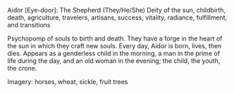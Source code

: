 Aídor [Eye-door]: The Shepherd (They/He/She)
Deity of the sun, childbirth, death, agriculture, travelers, artisans, success, vitality, radiance, fulfillment, and transitions

Psychopomp of souls to birth and death. They have a forge in the heart of the sun in which they craft new souls. Every day, Aídor is born, lives, then dies. Appears as a genderless child in the morning, a man in the prime of life during the day, and an old woman in the evening; the child, the youth, the crone.

Imagery: horses, wheat, sickle, fruit trees
